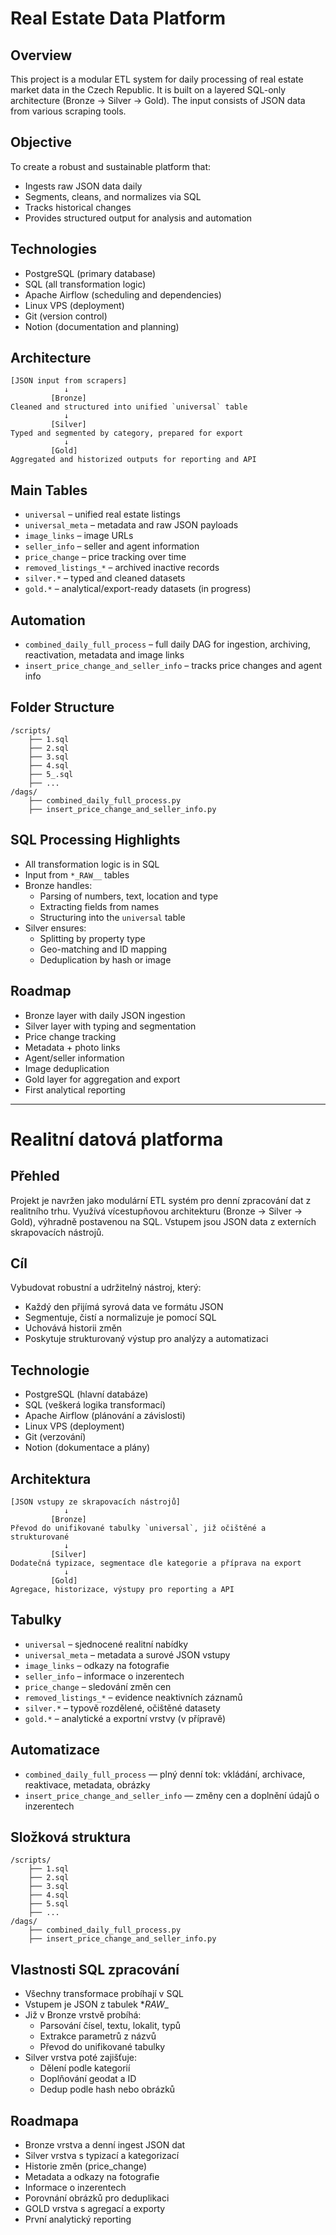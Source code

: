 # Real Estate Data Platform

## Overview

This project is a modular ETL system for daily processing of real estate market data in the Czech Republic. It is built on a layered SQL-only architecture (Bronze → Silver → Gold). The input consists of JSON data from various scraping tools.

## Objective

To create a robust and sustainable platform that:

- Ingests raw JSON data daily
- Segments, cleans, and normalizes via SQL
- Tracks historical changes
- Provides structured output for analysis and automation

## Technologies

- PostgreSQL (primary database)
- SQL (all transformation logic)
- Apache Airflow (scheduling and dependencies)
- Linux VPS (deployment)
- Git (version control)
- Notion (documentation and planning)

## Architecture

```
[JSON input from scrapers]
            ↓
         [Bronze]
Cleaned and structured into unified `universal` table
            ↓
         [Silver]
Typed and segmented by category, prepared for export
            ↓
         [Gold]
Aggregated and historized outputs for reporting and API
```

## Main Tables

- `universal` – unified real estate listings
- `universal_meta` – metadata and raw JSON payloads
- `image_links` – image URLs
- `seller_info` – seller and agent information
- `price_change` – price tracking over time
- `removed_listings_*` – archived inactive records
- `silver.*` – typed and cleaned datasets
- `gold.*` – analytical/export-ready datasets (in progress)

## Automation

- `combined_daily_full_process` – full daily DAG for ingestion, archiving, reactivation, metadata and image links
- `insert_price_change_and_seller_info` – tracks price changes and agent info

## Folder Structure

```
/scripts/
    ├── 1.sql
    ├── 2.sql
    ├── 3.sql
    ├── 4.sql
    ├── 5_.sql
    ├── ...
/dags/
    ├── combined_daily_full_process.py
    ├── insert_price_change_and_seller_info.py
```

## SQL Processing Highlights

- All transformation logic is in SQL
- Input from `*_RAW__` tables
- Bronze handles:
  - Parsing of numbers, text, location and type
  - Extracting fields from names
  - Structuring into the `universal` table
- Silver ensures:
  - Splitting by property type
  - Geo-matching and ID mapping
  - Deduplication by hash or image

## Roadmap

- Bronze layer with daily JSON ingestion
- Silver layer with typing and segmentation
- Price change tracking
- Metadata + photo links
- Agent/seller information
- Image deduplication
- Gold layer for aggregation and export
- First analytical reporting


---

# Realitní datová platforma

## Přehled

Projekt je navržen jako modulární ETL systém pro denní zpracování dat z realitního trhu. Využívá vícestupňovou architekturu (Bronze → Silver → Gold), výhradně postavenou na SQL. Vstupem jsou JSON data z externích skrapovacích nástrojů.

## Cíl

Vybudovat robustní a udržitelný nástroj, který:

- Každý den přijímá syrová data ve formátu JSON
- Segmentuje, čistí a normalizuje je pomocí SQL
- Uchovává historii změn
- Poskytuje strukturovaný výstup pro analýzy a automatizaci

## Technologie

- PostgreSQL (hlavní databáze)
- SQL (veškerá logika transformací)
- Apache Airflow (plánování a závislosti)
- Linux VPS (deployment)
- Git (verzování)
- Notion (dokumentace a plány)

## Architektura

```
[JSON vstupy ze skrapovacích nástrojů]
            ↓
         [Bronze]
Převod do unifikované tabulky `universal`, již očištěné a strukturované
            ↓
         [Silver]
Dodatečná typizace, segmentace dle kategorie a příprava na export
            ↓
         [Gold]
Agregace, historizace, výstupy pro reporting a API
```

## Tabulky

- `universal` – sjednocené realitní nabídky
- `universal_meta` – metadata a surové JSON vstupy
- `image_links` – odkazy na fotografie
- `seller_info` – informace o inzerentech
- `price_change` – sledování změn cen
- `removed_listings_*` – evidence neaktivních záznamů
- `silver.*` – typově rozdělené, očištěné datasety
- `gold.*` – analytické a exportní vrstvy (v přípravě)

## Automatizace

- `combined_daily_full_process` — plný denní tok: vkládání, archivace, reaktivace, metadata, obrázky
- `insert_price_change_and_seller_info` — změny cen a doplnění údajů o inzerentech

## Složková struktura

```
/scripts/
    ├── 1.sql
    ├── 2.sql
    ├── 3.sql
    ├── 4.sql
    ├── 5.sql
    ├── ...
/dags/
    ├── combined_daily_full_process.py
    ├── insert_price_change_and_seller_info.py
```

## Vlastnosti SQL zpracování

- Všechny transformace probíhají v SQL
- Vstupem je JSON z tabulek *_RAW__
- Již v Bronze vrstvě probíhá:
  - Parsování čísel, textu, lokalit, typů
  - Extrakce parametrů z názvů
  - Převod do unifikované tabulky
- Silver vrstva poté zajišťuje:
  - Dělení podle kategorií
  - Doplňování geodat a ID
  - Dedup podle hash nebo obrázků

## Roadmapa

- Bronze vrstva a denní ingest JSON dat
- Silver vrstva s typizací a kategorizací
- Historie změn (price_change)
- Metadata a odkazy na fotografie
- Informace o inzerentech
- Porovnání obrázků pro deduplikaci
- GOLD vrstva s agregací a exporty
- První analytický reporting